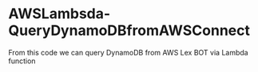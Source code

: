 # AWSLambsda-QueryDynamoDBfromAWSConnect

From this code we can query DynamoDB from AWS Lex BOT via Lambda function
